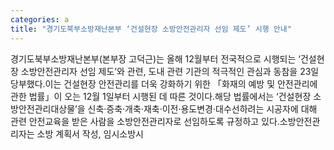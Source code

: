 ```yaml
---
categories: a
title: "경기도북부소방재난본부 ‘건설현장 소방안전관리자 선임 제도’ 시행 안내"
---
```

경기도북부소방재난본부(본부장 고덕근)는 올해 12월부터 전국적으로 시행되는 ‘건설현장 소방안전관리자 선임 제도’와 관련, 도내 관련 기관의 적극적인 관심과 동참을 23일 당부했다.이는 건설현장 안전관리를 더욱 강화하기 위한 「화재의 예방 및 안전관리에 관한 법률」이 오는 12월 1일부터 시행된 데 따른 것이다.해당 법률에서는 ‘건설현장 소방안전관리대상물’을 신축·증축·개축·재축·이전·용도변경·대수선하려는 시공자에 대해 관련 안전교육을 받은 사람을 소방안전관리자로 선임하도록 규정하고 있다.소방안전관리자는 소방 계획서 작성, 임시소방시